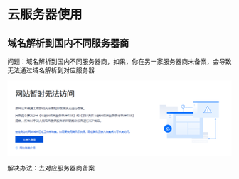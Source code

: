 # 云服务器使用

## 域名解析到国内不同服务器商

问题：域名解析到国内不同服务器商，如果，你在另一家服务器商未备案，会导致无法通过域名解析到对应服务器

![image-20240408092314987](./assets/云服务器使用/image-20240408092314987.png)

解决办法：去对应服务器商备案

